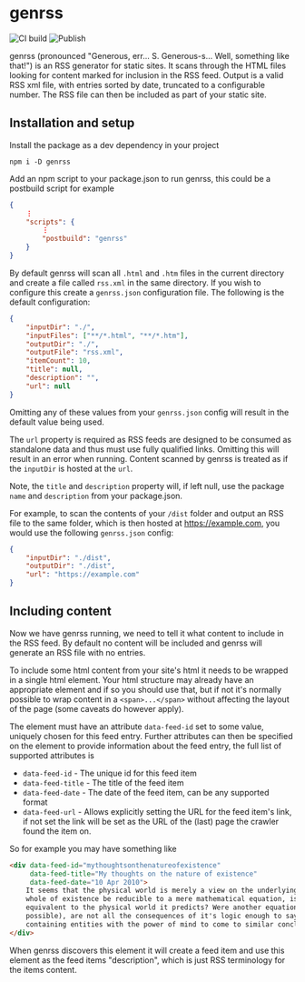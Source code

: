 # genrss

![CI build](https://github.com/cjwainwright/genrss/workflows/CI%20build/badge.svg)
![Publish](https://github.com/cjwainwright/genrss/workflows/Publish/badge.svg)

genrss (pronounced "Generous, err... S. Generous-s... Well, something like that!") is an RSS generator for static sites. It scans through the HTML files looking for content marked for inclusion in the RSS feed. Output is a valid RSS xml file, with entries sorted by date, truncated to a configurable number. The RSS file can then be included as part of your static site.

## Installation and setup

Install the package as a dev dependency in your project

```
npm i -D genrss
```

Add an npm script to your package.json to run genrss, this could be a postbuild script for example
```json
{
    ⋮
    "scripts": {
        ⋮
        "postbuild": "genrss"
    }
}
```

By default genrss will scan all `.html` and `.htm` files in the current directory and create a file called `rss.xml` in the same directory. If you wish to configure this create a `genrss.json` configuration file. The following is the default configuration:
```json
{
    "inputDir": "./",
    "inputFiles": ["**/*.html", "**/*.htm"],
    "outputDir": "./",
    "outputFile": "rss.xml",
    "itemCount": 10,
    "title": null,
    "description": "",
    "url": null
}
```
Omitting any of these values from your `genrss.json` config will result in the default value being used.

The `url` property is required as RSS feeds are designed to be consumed as standalone data and thus must use fully qualified links. Omitting this will result in an error when running. Content scanned by genrss is treated as if the `inputDir` is hosted at the `url`.

Note, the `title` and `description` property will, if left null, use the package `name` and `description` from your package.json. 


For example, to scan the contents of your `/dist` folder and output an RSS file to the same folder, which is then hosted at https://example.com, you would use the following `genrss.json` config:
```json
{
    "inputDir": "./dist",
    "outputDir": "./dist",
    "url": "https://example.com"
}
```
## Including content

Now we have genrss running, we need to tell it what content to include in the RSS feed. By default no content will be included and genrss will generate an RSS file with no entries.

To include some html content from your site's html it needs to be wrapped in a single html element. Your html structure may already have an appropriate element and if so you should use that, but if not it's normally possible to wrap content in a `<span>...</span>` without affecting the layout of the page (some caveats do however apply).

The element must have an attribute `data-feed-id` set to some value, uniquely chosen for this feed entry. Further attributes can then be specified on the element to provide information about the feed entry, the full list of supported attributes is

* `data-feed-id` - The unique id for this feed item
* `data-feed-title` - The title of the feed item
* `data-feed-date` - The date of the feed item, can be any supported format
* `data-feed-url` - Allows explicitly setting the URL for the feed item's link, if not set the link will be set as the URL of the (last) page the crawler found the item on.

So for example you may have something like

```html
<div data-feed-id="mythoughtsonthenatureofexistence" 
     data-feed-title="My thoughts on the nature of existence" 
     data-feed-date="10 Apr 2010">
    It seems that the physical world is merely a view on the underlying logic that determines it. Should the 
    whole of existence be reducible to a mere mathematical equation, is the existence of this equation not 
    equivalent to the physical world it predicts? Were another equation to be writ (or imagined, or merely 
    possible), are not all the consequences of it's logic enough to say that it is another world perhaps 
    containing entities with the power of mind to come to similar conclusions.
</div>
```

When genrss discovers this element it will create a feed item and use this element as the feed items "description", which is just RSS terminology for the items content.